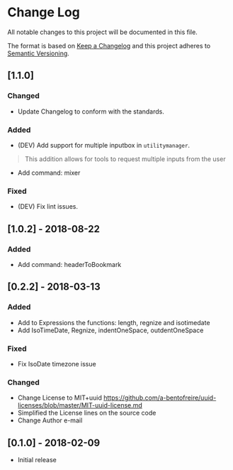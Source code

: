 # Change Log
All notable changes to this project will be documented in this file.

The format is based on [Keep a Changelog](http://keepachangelog.com/en/1.0.0/)
and this project adheres to [Semantic Versioning](http://semver.org/spec/v2.0.0.html).

## [1.1.0]
### Changed
- Update Changelog to conform with the standards.
### Added
- (DEV) Add support for multiple inputbox in `utilitymanager`.
 > This addition allows for tools to request multiple inputs from the user
- Add command: mixer
### Fixed
- (DEV) Fix lint issues.


## [1.0.2] - 2018-08-22
### Added
- Add command: headerToBookmark

## [0.2.2] - 2018-03-13
### Added
- Add to Expressions the functions: length, regnize and isotimedate
- Add IsoTimeDate, Regnize, indentOneSpace, outdentOneSpace

### Fixed
- Fix IsoDate timezone issue

### Changed
- Change License to MIT+uuid https://github.com/a-bentofreire/uuid-licenses/blob/master/MIT-uuid-license.md
- Simplified the License lines on the source code
- Change Author e-mail


## [0.1.0] - 2018-02-09
- Initial release